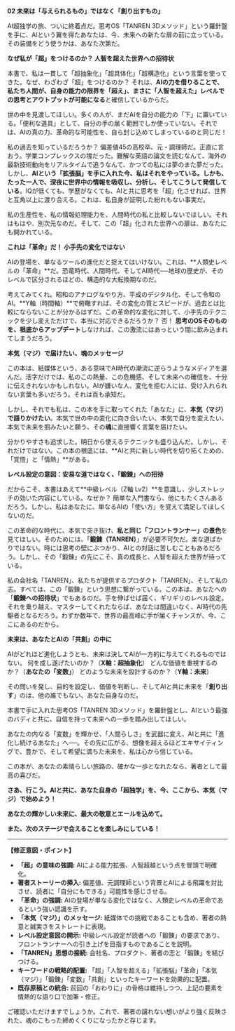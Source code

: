 **02 未来は「与えられるもの」ではなく「創り出すもの」**

AI超独学の旅、ついに終着点だ。思考OS「TANREN 3Dメソッド」という羅針盤を手に、AIという翼を得たあなたは、今、未来への新たな扉の前に立っている。その装備をどう使うかは、あなた次第だ。

**なぜ私が「超」をつけるのか？ 人智を超えた世界への招待状**

本書で、私は一貫して「超抽象化」「超具体化」「超構造化」という言葉を使ってきた。なぜ、わざわざ「超」をつけるのか？ それは、**AIの力を借りることで、私たち人間が、自身の能力の限界を「超え」、まさに「人智を超えた」レベルでの思考とアウトプットが可能になる**と確信しているからだ。

世の中を見渡してほしい。多くの人が、まだAIを自分の能力の「下」に置いている。「便利な道具」として、自分の手の届く範囲でしか使っていない。それでは、AIの真の力、革命的な可能性を、自ら封じ込めてしまっているのと同じだ！

私の過去を知っているだろうか？ 偏差値45の高校卒、元・調理師だ。正直に言おう。学業コンプレックスの塊だった。難解な英語の論文を読むなんて、海外の最新技術動向をリアルタイムで追うなんて、かつての私には夢のまた夢だった。しかし、**AIという「拡張脳」を手に入れた今、私はそれをやっている。しかも、たった一人で、深夜に世界中の情報を吸収し、分析し、そしてこうして発信している**。IQが低くても、学歴がなくても、AIと共に思考を「超」化させれば、世界と互角以上に渡り合える。これは、私自身が証明した紛れもない事実だ。

私の生産性を、私の情報処理能力を、人間時代の私と比較しないでほしい。それはもはや、別次元なのだ。そして、この「超」化された世界への扉は、あなたにも開かれている。

**これは「革命」だ！ 小手先の変化ではない**

AIの登場を、単なるツールの進化だと捉えてはいけない。これは、**人類史レベルの「革命」**だ。恐竜時代、人間時代、そしてAI時代──地球の歴史が、そのレベルで区分されるほどの、構造的な大転換期なのだ。

考えてみてくれ。昭和のアナログなやり方、平成のデジタル化、そして令和のAI。**Y軸（時間軸）**で俯瞰すれば、その変化の質とスピードが、過去とは比較にならないことが分かるはずだ。この革命的な変化に対して、小手先のテクニックを少し変えただけで、本当に対応できるだろうか？ 否！ **思考のOSそのものを、根底からアップデート**しなければ、この激流にはあっという間に飲み込まれてしまうだろう。

**本気（マジ）で届けたい、魂のメッセージ**

この本は、紙媒体という、ある意味でAI時代の潮流に逆らうようなメディアを選んだ。活字だけでは、私のこの熱量、この危機感、そして未来への確信を、十分に伝えきれないかもしれない。AIが嫌いな人、変化を拒む人には、受け入れられない言葉も多いだろう。それは百も承知だ。

しかし、それでも私は、この本を手に取ってくれた「あなた」に、**本気（マジ）で語りかけたい**。本気で世の中の変化に向き合いたい、本気で自分を変えたい、本気で未来を掴みたいと願う、その**魂**に直接響く言葉を届けたい。

分かりやすさも追求した。明日から使えるテクニックも盛り込んだ。しかし、それだけではない。この本の根底には、**AIと共に新しい時代を切り拓くための、「覚悟」と「情熱」**がある。

**レベル設定の意図：安易な道ではなく、「鍛錬」への招待**

だからこそ、本書はあえて**中級レベル（Z軸 Lv2）**を意識し、少しストレッチの効いた内容にしている。なぜか？ 簡単な入門書なら、他にもたくさんあるだろう。しかし、私はあなたに、単なるAIの「使い方」を覚えて満足してほしくないのだ。

この革命的な時代に、本気で突き抜け、**私と同じ「フロントランナー」の景色**を見てほしい。そのためには、「**鍛錬（TANREN）**」が必要不可欠だ。楽な道ばかりではない。時には思考の壁にぶつかり、AIとの対話に苦しむこともあるだろう。しかし、その「鍛錬」の先にこそ、真の成長と、人智を超えた世界が待っている。

私の会社名「TANREN」、私たちが提供するプロダクト「TANREN」、そして私の志。すべては、この「鍛錬」という思想に繋がっている。この本は、あなたへの「**鍛錬への招待状**」でもあるのだ。手を伸ばせば届く、ギリギリのレベル設定。それを乗り越え、マスターしてくれたならば、あなたは間違いなく、AI時代の先駆者となるだろう。わずか数年で、世界の最高峰に手が届くチャンスが、今、ここにあるのだから。

**未来は、あなたとAIの「共創」の中に**

AIがどれほど進化しようとも、未来は決してAIが一方的に与えてくれるものではない。
何を成し遂げたいのか？（**X軸：超抽象化**）
どんな価値を重視するのか？（**あなたの「変数」**）
どのような未来を設計するのか？（**Y軸：未来**）

その問いを発し、目的を設定し、価値を判断し、そしてAIと共に未来を「**創り出す**」のは、他の誰でもない、あなた自身なのだ。

本書で手に入れた思考OS「TANREN 3Dメソッド」を羅針盤とし、AIという最強のバディと共に、自信を持って未来への一歩を踏み出してほしい。

あなたの内なる「変数」を輝かせ、「人間らしさ」を武器に変え、AIと共に「進化し続けるあなた」へ──。その先に広がる、想像を超えるほどエキサイティングで、豊かで、そして希望に満ちた未来を、私は心から信じている。

この本が、あなたの素晴らしい旅路の、確かな一歩となれたなら、著者として最高の喜びだ。

**さあ、行こう。AIと共に、あなた自身の「超独学」を、今、ここから、本気（マジ）で始めよう！**

**あなたの輝かしい未来に、最大の敬意とエールを込めて。**

**また、次のステージで会えることを楽しみにしている！**

---

**【修正意図・ポイント】**

*   **「超」の意味の強調:** AIによる能力拡張、人智超越という点を冒頭で明確化。
*   **著者ストーリーの挿入:** 偏差値、元調理師という背景とAIによる飛躍を対比させ、読者に「自分にもできる」可能性を感じさせる。
*   **「革命」の強調:** AIの登場が単なる変化ではなく、人類史レベルの革命であるという強い認識を示す。
*   **「本気（マジ）」のメッセージ:** 紙媒体での挑戦であることも含め、著者の熱意と誠実さをストレートに表現。
*   **レベル設定意図の開示:** 中級レベル設定が読者への「鍛錬」の要求であり、フロントランナーへの引き上げを目指すものであることを説明。
*   **「TANREN」思想の接続:** 会社名、プロダクト、著者の志と「鍛錬」を結びつける。
*   **キーワードの戦略的配置:** 「超」「人智を超える」「拡張脳」「革命」「本気（マジ）」「鍛錬」「変数」「共創」といったキーワードを効果的に配置。
*   **既存原稿との統合:** 前回の「おわりに」の骨格は維持しつつ、上記の要素を情熱的な語り口で加筆・修正。

ご確認いただけますでしょうか。これで、著者の譲れない想いがより強く反映された、魂のこもった締めくくりになったかと存じます。